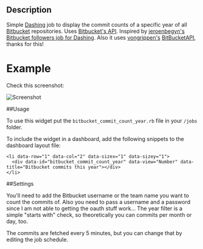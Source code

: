 ## Description

Simple [Dashing](http://shopify.github.com/dashing) job to display the commit counts of a specific year of all [Bitbucket](https://bitbucket.org) repositories. Uses [Bitbucket's API](https://confluence.atlassian.com/display/BITBUCKET/Using+the+Bitbucket+REST+APIs).
Inspired by [jeroenbegyn's](https://gist.github.com/jeroenbegyn) [Bitbucket followers job for Dashing](https://gist.github.com/jeroenbegyn/5385092). Also it uses [vongrippen's](https://github.com/vongrippen) [BitBucketAPI](https://github.com/vongrippen/bitbucket), thanks for this!

# Example

Check this screenshot:

![Screenshot](https://cloud.githubusercontent.com/assets/5159398/5564149/869c1d3a-8eac-11e4-8bc2-5723dc54058b.png)

##Usage

To use this widget put the `bitbucket_commit_count_year.rb` file in your `/jobs` folder.

To include the widget in a dashboard, add the following snippets to the dashboard layout file:
    
    <li data-row="1" data-col="2" data-sizex="1" data-sizey="1">
      <div data-id="bitbucket_commit_count_year" data-view="Number" data-title="Bitbucket commits this year"></div>
    </li>

##Settings

You'll need to add the Bitbucket username or the team name you want to count the commits of. Also you need to pass a username and a password since I am not able to getting the oauth stuff work... The year filter is a simple "starts with" check, so theoretically you can commits per month or day, too.

The commits are fetched every 5 minutes, but you can change that by editing the job schedule.


